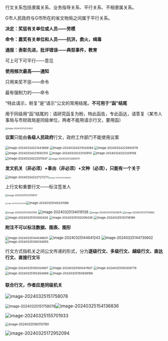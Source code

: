 行文关系包括隶属关系、业务指导关系、平行关系、不相隶属关系。

G市人民政府与G市所在的省文物局之间属于平行关系。

**决定：奖惩有关单位或人员——劳模**

**命令：嘉奖有关单位和人员——抗洪，救火，缉毒**

**通报：表彰先进，批评错误——典型事件，教育**

 

可上可下可平行——意见

**使用频次最高——通知**

只用来奖不惩——命令

最有强制力的——命令



“特此请示，盼复”是“请示”公文的常用结尾。**不可用于“函”结尾**

用于同级用“函”结尾的：请研究函复为盼，特此函告，专此函达，请答复（某市人事局与市财政局是同级单位，两者不能用请示行文，要用函）



<img src="../../img/image-20240325132332822.png" alt="image-20240325132332822" style="zoom: 43%;" />



**议案**只能由**各级人民政府**行文，政府工作部门不能使用议案

<img src="../../img/image-20240324221443669.png" alt="image-20240324221443669" style="zoom:67%;" />

<img src="../../img/image-20240324221543084-1711343733479.png" alt="image-20240324221543084" style="zoom:67%;" />

<img src="../../img/image-20240324222950576.png" alt="image-20240324222950576" style="zoom:67%;" />

<img src="../../img/image-20240324221930310.png" alt="image-20240324221930310" style="zoom:67%;" />

<img src="../../img/image-20240324222120910.png" alt="image-20240324222120910" style="zoom: 67%;" />

<img src="../../img/image-20240324222209158.png" alt="image-20240324222209158" style="zoom:67%;" />

<img src="../../img/image-20240324222511547.png" alt="image-20240324222511547" style="zoom:67%;" />

<img src="../../img/image-20240325132600111.png" alt="image-20240325132600111" style="zoom: 50%;" />

**发文机关（非必须）+事由（非必须）+文种（必须），只能有一个关于**

<img src="../../img/image-20240324222727277.png" alt="image-20240324222727277" style="zoom:67%;" /><img src="../../img/image-20240325132646650.png" alt="image-20240325132646650" style="zoom: 35%;" />

上行文和重要行文——标注签发人

<img src="../../img/image-20240325133700637.png" alt="image-20240325133700637" style="zoom:50%;" />

<img src="../../img/image-20240325133333418.png" alt="image-20240325133333418" style="zoom: 33%;" /><img src="../../img/image-20240325145231086.png" alt="image-20240325145231086" style="zoom: 67%;" />

<img src="../../img/image-20240325132921050.png" alt="image-20240325132921050" style="zoom:50%;" />

<img src="../../img/image-20240325134019126.png" alt="image-20240325134019126" style="zoom:80%;" />

<img src="../../img/image-20240325133025678.png" alt="image-20240325133025678" style="zoom:50%;" />

<img src="../../img/image-20240325131754662.png" alt="image-20240325131754662" style="zoom: 50%;" />

<img src="../../img/image-20240325131400426.png" alt="image-20240325131400426" style="zoom:67%;" />

<img src="../../img/image-20240325132009439.png" alt="image-20240325132009439" style="zoom:67%;" />

<img src="../../img/image-20240325132118189.png" alt="image-20240325132118189" style="zoom: 67%;" />

**附注不可以标注数据、图表、图形**

<img src="../../img/image-20240325144548631-1711349209601.png" alt="image-20240325144548631" style="zoom: 67%;" />

<img src="../../img/image-20240325144641243.png" alt="image-20240325144641243" style="zoom:80%;" />

<img src="../../img/image-20240325144730602.png" alt="image-20240325144730602" style="zoom:80%;" />

<img src="../../img/image-20240325145034855.png" alt="image-20240325145034855" style="zoom:67%;" />



行文方式指机关之间公文传递的形式，分为**逐级行文、多级行文、越级行文、直达行文、直接行文**等

<img src="../../img/image-20240325150024907.png" alt="image-20240325150024907" style="zoom:67%;" />

<img src="../../img/image-20240325150047607.png" alt="image-20240325150047607" style="zoom:67%;" />

<img src="../../img/image-20240325150309779.png" alt="image-20240325150309779" style="zoom:67%;" />

<img src="../../img/image-20240325150454669.png" alt="image-20240325150454669" style="zoom:67%;" />

<img src="../../img/image-20240325150939166.png" alt="image-20240325150939166" style="zoom:68%;" />

#### 联合行文，作者应是同级机关

<img src="../../img/image-20240325151758078.png" alt="image-20240325151758078" />

<img src="../../img/image-20240325151758078.png" alt="image-20240325151758078" style="zoom:80%;" />![image-20240325154136836](../../img/image-20240325154136836.png)

![image-20240325155701933](../../img/image-20240325155701933.png)

<img src="../../img/image-20240325160110780.png" alt="image-20240325160110780" style="zoom:70%;" />

![image-20240325172952094](../../img/image-20240325172952094.png)